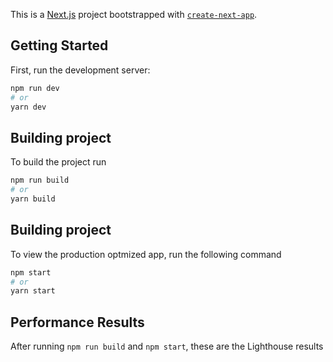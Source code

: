 This is a [Next.js](https://nextjs.org/) project bootstrapped with [`create-next-app`](https://github.com/vercel/next.js/tree/canary/packages/create-next-app).

## Getting Started

First, run the development server:

```bash
npm run dev
# or
yarn dev
```

## Building project

To build the project run

```bash
npm run build
# or
yarn build
```

## Building project

To view the production optmized app, run the following command

```bash
npm start
# or
yarn start
```

## Performance Results

After running `npm run build` and `npm start`, these are the Lighthouse results
